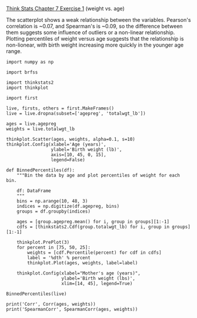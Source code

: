 [Think Stats Chapter 7 Exercise 1](http://greenteapress.com/thinkstats2/html/thinkstats2008.html#toc70) (weight vs. age)

The scatterplot shows a weak relationship between the variables.
Pearson's correlation is ~0.07, and Spearman's is ~0.09, so the difference between them suggests some influence of outliers or a non-linear relationship.
Plotting percentiles of weight versus age suggests that the relationship is non-lionear, with birth weight increasing more quickly in the younger age range.

```
import numpy as np

import brfss

import thinkstats2
import thinkplot

import first

live, firsts, others = first.MakeFrames()
live = live.dropna(subset=['agepreg', 'totalwgt_lb'])

ages = live.agepreg
weights = live.totalwgt_lb

thinkplot.Scatter(ages, weights, alpha=0.1, s=10)
thinkplot.Config(xlabel='Age (years)',
                 ylabel='Birth weight (lb)',
                 axis=[10, 45, 0, 15],
                 legend=False)
                 
def BinnedPercentiles(df):
    """Bin the data by age and plot percentiles of weight for each bin.

    df: DataFrame
    """
    bins = np.arange(10, 48, 3)
    indices = np.digitize(df.agepreg, bins)
    groups = df.groupby(indices)

    ages = [group.agepreg.mean() for i, group in groups][1:-1]
    cdfs = [thinkstats2.Cdf(group.totalwgt_lb) for i, group in groups][1:-1]

    thinkplot.PrePlot(3)
    for percent in [75, 50, 25]:
        weights = [cdf.Percentile(percent) for cdf in cdfs]
        label = '%dth' % percent
        thinkplot.Plot(ages, weights, label=label)

    thinkplot.Config(xlabel="Mother's age (years)",
                     ylabel='Birth weight (lbs)',
                     xlim=[14, 45], legend=True)
    
BinnedPercentiles(live)

print('Corr', Corr(ages, weights))
print('SpearmanCorr', SpearmanCorr(ages, weights))
```
